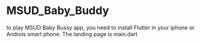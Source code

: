 # MSUD_Baby_Buddy
 
to play MSUD Baby Bussy app, you need to install Flutter in your iphone or Androis smart phone. 
The landing page is main.dart 
